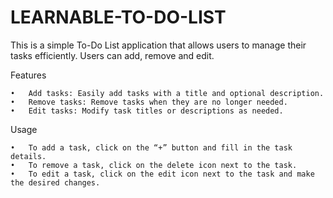 # LEARNABLE-TO-DO-LIST


This is a simple To-Do List application that allows users to manage their tasks efficiently. Users can add, remove and edit.

Features

	•	Add tasks: Easily add tasks with a title and optional description.
	•	Remove tasks: Remove tasks when they are no longer needed.
	•	Edit tasks: Modify task titles or descriptions as needed.
	


Usage

	•	To add a task, click on the “+” button and fill in the task details.
	•	To remove a task, click on the delete icon next to the task.
	•	To edit a task, click on the edit icon next to the task and make the desired changes.
	